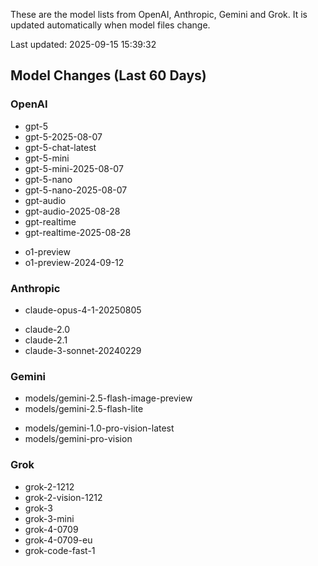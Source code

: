 These are the model lists from OpenAI, Anthropic, Gemini and Grok.
It is updated automatically when model files change.

Last updated: 2025-09-15 15:39:32

## Model Changes (Last 60 Days)

### OpenAI

+ gpt-5
+ gpt-5-2025-08-07
+ gpt-5-chat-latest
+ gpt-5-mini
+ gpt-5-mini-2025-08-07
+ gpt-5-nano
+ gpt-5-nano-2025-08-07
+ gpt-audio
+ gpt-audio-2025-08-28
+ gpt-realtime
+ gpt-realtime-2025-08-28
- o1-preview
- o1-preview-2024-09-12

### Anthropic

+ claude-opus-4-1-20250805
- claude-2.0
- claude-2.1
- claude-3-sonnet-20240229

### Gemini

+ models/gemini-2.5-flash-image-preview
+ models/gemini-2.5-flash-lite
- models/gemini-1.0-pro-vision-latest
- models/gemini-pro-vision

### Grok

+ grok-2-1212
+ grok-2-vision-1212
+ grok-3
+ grok-3-mini
+ grok-4-0709
+ grok-4-0709-eu
+ grok-code-fast-1

